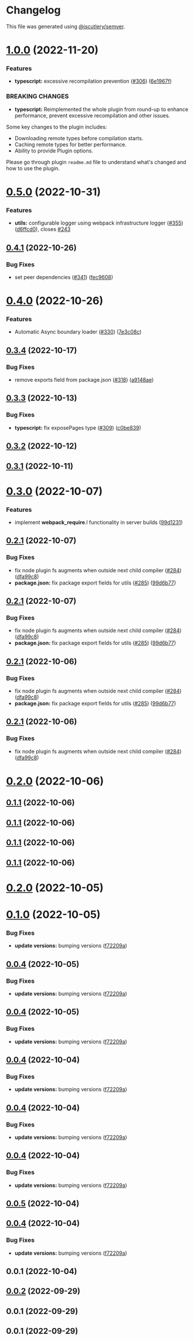 # Changelog

This file was generated using [@jscutlery/semver](https://github.com/jscutlery/semver).

# [1.0.0](https://github.com/module-federation/nextjs-mf/compare/utils-0.5.0...utils-1.0.0) (2022-11-20)


### Features

* **typescript:** excessive recompilation prevention ([#306](https://github.com/module-federation/nextjs-mf/issues/306)) ([6e1967f](https://github.com/module-federation/nextjs-mf/commit/6e1967f019afb25dfbcfe83627b08ae8b1fe97b2))


### BREAKING CHANGES

* **typescript:** Reimplemented the whole plugin from round-up to enhance performance, prevent excessive recompilation and other issues.

Some key changes to the plugin includes:

- Downloading remote types before compilation starts.
- Caching remote types for better performance.
- Ability to provide Plugin options.

Please go through plugin `readme.md` file to understand what's changed and how to use the plugin.



# [0.5.0](https://github.com/module-federation/nextjs-mf/compare/utils-0.4.1...utils-0.5.0) (2022-10-31)


### Features

* **utils:** configurable logger using webpack infrastructure logger ([#355](https://github.com/module-federation/nextjs-mf/issues/355)) ([d6ffcd0](https://github.com/module-federation/nextjs-mf/commit/d6ffcd0de1662c410f33a7742db1fd02aba24aef)), closes [#243](https://github.com/module-federation/nextjs-mf/issues/243)



## [0.4.1](https://github.com/module-federation/nextjs-mf/compare/utils-0.4.0...utils-0.4.1) (2022-10-26)


### Bug Fixes

* set peer dependencies ([#341](https://github.com/module-federation/nextjs-mf/issues/341)) ([fec9608](https://github.com/module-federation/nextjs-mf/commit/fec960813a4e3859a5fb24863bb55e463a2fdfa3))



# [0.4.0](https://github.com/module-federation/nextjs-mf/compare/utils-0.3.4...utils-0.4.0) (2022-10-26)


### Features

*  Automatic Async boundary loader ([#330](https://github.com/module-federation/nextjs-mf/issues/330)) ([7e3c08c](https://github.com/module-federation/nextjs-mf/commit/7e3c08cf7835c0407bdce7ed6865b864153074a4))



## [0.3.4](https://github.com/module-federation/nextjs-mf/compare/utils-0.3.3...utils-0.3.4) (2022-10-17)


### Bug Fixes

* remove exports field from package.json ([#318](https://github.com/module-federation/nextjs-mf/issues/318)) ([a9148ae](https://github.com/module-federation/nextjs-mf/commit/a9148ae27f1c05fe4c1586ed5769c79054a7033e))



## [0.3.3](https://github.com/module-federation/nextjs-mf/compare/utils-0.3.2...utils-0.3.3) (2022-10-13)


### Bug Fixes

* **typescript:** fix exposePages type ([#309](https://github.com/module-federation/nextjs-mf/issues/309)) ([c0be839](https://github.com/module-federation/nextjs-mf/commit/c0be839787f97c5e23cea3d7cf501caaa469972f))



## [0.3.2](https://github.com/module-federation/nextjs-mf/compare/utils-0.3.1...utils-0.3.2) (2022-10-12)



## [0.3.1](https://github.com/module-federation/nextjs-mf/compare/utils-0.3.0...utils-0.3.1) (2022-10-11)



# [0.3.0](https://github.com/module-federation/nextjs-mf/compare/utils-0.2.1...utils-0.3.0) (2022-10-07)


### Features

* implement __webpack_require__.l functionality in server builds ([99d1231](https://github.com/module-federation/nextjs-mf/commit/99d12314f68ac526000fa5410a14072a11b260a4))



## [0.2.1](https://github.com/module-federation/nextjs-mf/compare/utils-0.2.0...utils-0.2.1) (2022-10-07)


### Bug Fixes

* fix node plugin fs augments when outside next child compiler ([#284](https://github.com/module-federation/nextjs-mf/issues/284)) ([dfa99c8](https://github.com/module-federation/nextjs-mf/commit/dfa99c86fdd8d73091764532d52be5f81b89a508))
* **package.json:** fix package export fields for utils ([#285](https://github.com/module-federation/nextjs-mf/issues/285)) ([99d6b77](https://github.com/module-federation/nextjs-mf/commit/99d6b779696b5dbebea9cf3c870a5caa5d9d7c6f))



## [0.2.1](https://github.com/module-federation/nextjs-mf/compare/utils-0.2.0...utils-0.2.1) (2022-10-07)


### Bug Fixes

* fix node plugin fs augments when outside next child compiler ([#284](https://github.com/module-federation/nextjs-mf/issues/284)) ([dfa99c8](https://github.com/module-federation/nextjs-mf/commit/dfa99c86fdd8d73091764532d52be5f81b89a508))
* **package.json:** fix package export fields for utils ([#285](https://github.com/module-federation/nextjs-mf/issues/285)) ([99d6b77](https://github.com/module-federation/nextjs-mf/commit/99d6b779696b5dbebea9cf3c870a5caa5d9d7c6f))



## [0.2.1](https://github.com/module-federation/nextjs-mf/compare/utils-0.2.0...utils-0.2.1) (2022-10-06)


### Bug Fixes

* fix node plugin fs augments when outside next child compiler ([#284](https://github.com/module-federation/nextjs-mf/issues/284)) ([dfa99c8](https://github.com/module-federation/nextjs-mf/commit/dfa99c86fdd8d73091764532d52be5f81b89a508))
* **package.json:** fix package export fields for utils ([#285](https://github.com/module-federation/nextjs-mf/issues/285)) ([99d6b77](https://github.com/module-federation/nextjs-mf/commit/99d6b779696b5dbebea9cf3c870a5caa5d9d7c6f))



## [0.2.1](https://github.com/module-federation/nextjs-mf/compare/utils-0.2.0...utils-0.2.1) (2022-10-06)


### Bug Fixes

* fix node plugin fs augments when outside next child compiler ([#284](https://github.com/module-federation/nextjs-mf/issues/284)) ([dfa99c8](https://github.com/module-federation/nextjs-mf/commit/dfa99c86fdd8d73091764532d52be5f81b89a508))



# [0.2.0](https://github.com/module-federation/nextjs-mf/compare/utils-0.1.0...utils-0.2.0) (2022-10-06)



## [0.1.1](https://github.com/module-federation/nextjs-mf/compare/utils-0.1.0...utils-0.1.1) (2022-10-06)



## [0.1.1](https://github.com/module-federation/nextjs-mf/compare/utils-0.1.0...utils-0.1.1) (2022-10-06)



## [0.1.1](https://github.com/module-federation/nextjs-mf/compare/utils-0.1.0...utils-0.1.1) (2022-10-06)



## [0.1.1](https://github.com/module-federation/nextjs-mf/compare/utils-0.1.0...utils-0.1.1) (2022-10-06)

# [0.2.0](https://github.com/module-federation/nextjs-mf/compare/utils-0.1.0...utils-0.2.0) (2022-10-05)

# [0.1.0](https://github.com/module-federation/nextjs-mf/compare/utils-0.0.3...utils-0.1.0) (2022-10-05)

### Bug Fixes

- **update versions:** bumping versions ([f72209a](https://github.com/module-federation/nextjs-mf/commit/f72209ae070fb50c9d317e764caf872facd4b887))

## [0.0.4](https://github.com/module-federation/nextjs-mf/compare/utils-0.0.3...utils-0.0.4) (2022-10-05)

### Bug Fixes

- **update versions:** bumping versions ([f72209a](https://github.com/module-federation/nextjs-mf/commit/f72209ae070fb50c9d317e764caf872facd4b887))

## [0.0.4](https://github.com/module-federation/nextjs-mf/compare/utils-0.0.3...utils-0.0.4) (2022-10-05)

### Bug Fixes

- **update versions:** bumping versions ([f72209a](https://github.com/module-federation/nextjs-mf/commit/f72209ae070fb50c9d317e764caf872facd4b887))

## [0.0.4](https://github.com/module-federation/nextjs-mf/compare/utils-0.0.3...utils-0.0.4) (2022-10-04)

### Bug Fixes

- **update versions:** bumping versions ([f72209a](https://github.com/module-federation/nextjs-mf/commit/f72209ae070fb50c9d317e764caf872facd4b887))

## [0.0.4](https://github.com/module-federation/nextjs-mf/compare/utils-0.0.3...utils-0.0.4) (2022-10-04)

### Bug Fixes

- **update versions:** bumping versions ([f72209a](https://github.com/module-federation/nextjs-mf/commit/f72209ae070fb50c9d317e764caf872facd4b887))

## [0.0.4](https://github.com/module-federation/nextjs-mf/compare/utils-0.0.3...utils-0.0.4) (2022-10-04)

### Bug Fixes

- **update versions:** bumping versions ([f72209a](https://github.com/module-federation/nextjs-mf/commit/f72209ae070fb50c9d317e764caf872facd4b887))

## [0.0.5](https://github.com/module-federation/nextjs-mf/compare/utils-0.0.4...utils-0.0.5) (2022-10-04)

## [0.0.4](https://github.com/module-federation/nextjs-mf/compare/utils-0.0.3...utils-0.0.4) (2022-10-04)

### Bug Fixes

- **update versions:** bumping versions ([f72209a](https://github.com/module-federation/nextjs-mf/commit/f72209ae070fb50c9d317e764caf872facd4b887))

## 0.0.1 (2022-10-04)

## [0.0.2](https://github.com/module-federation/nextjs-mf/compare/utils-0.0.1...utils-0.0.2) (2022-09-29)

## 0.0.1 (2022-09-29)

## 0.0.1 (2022-09-29)
